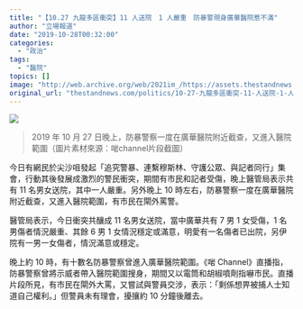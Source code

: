 ```yaml
---
title: "【10.27 九龍多區衝突】11 人送院　1 人嚴重　防暴警現身廣華醫院惹不滿"
author: "立場報道"
date: "2019-10-28T00:32:00"
categories:
  - "政治"
tags:
  - "醫院"
topics: []
image: "http://web.archive.org/web/2021im_/https://assets.thestandnews.com/media/photos/hos-09_2Ts8v_aZFzpJt.png"
original_url: "thestandnews.com/politics/10-27-九龍多區衝突-11-人送院-1-人嚴重-防暴警現身廣華醫院惹不滿"
---
```

![](http://web.archive.org/web/2021im_/https://assets.thestandnews.com/media/photos/hos-09_2Ts8v_aZFzpJt.png)
> 2019 年 10 月 27 日晚上，防暴警察一度在廣華醫院附近截查，又進入醫院範圍（圖片素材來源：啱channel片段截圖）

今日有網民於尖沙咀發起「追究警暴、連繫穆斯林、守護公眾、與記者同行」集會，行動其後發展成激烈的警民衝突，期間有市民和記者受傷，晚上醫管局表示共有 11 名男女送院，其中一人嚴重。另外晚上 10 時左右，防暴警察一度在廣華醫院附近截查，又進入醫院範圍，有市民在閘外罵警。

醫管局表示，今日衝突共釀成 11 名男女送院，當中廣華共有 7 男 1 女受傷，1 名男傷者情況嚴重、其餘 6 男 1 女情況穩定或滿意，明愛有一名傷者已出院，另伊院有一男一女傷者，情況滿意或穩定。

晚上約 10 時，有十數名防暴警察曾進入廣華醫院範圍。《啱 Channel》直播指，防暴警察曾將示威者帶入醫院範圍搜身，期間又以電筒和胡椒噴劑指嚇市民。直播片段所見，有市民在閘外大罵，又嘗試與警員交涉，表示：「剩係想畀被捕人士知道自己權利。」但警員未有理會，擾攘約 10 分鐘後離去。